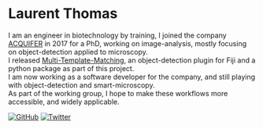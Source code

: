 # Laurent Thomas  
I am an engineer in biotechnology by training, I joined the company [ACQUIFER](https://www.acquifer.de/) in 2017 for a PhD, working on image-analysis, mostly focusing on object-detection applied to microscopy.  
I released [Multi-Template-Matching](https://multi-template-matching.github.io/Multi-Template-Matching/), an object-detection plugin for Fiji and a python package as part of this project.  
I am now working as a software developer for the company, and still playing with object-detection and smart-microscopy.   
As part of the working group, I hope to make these workflows more accessible, and widely applicable.    

[![GitHub](https://badgen.net/badge/icon/github?icon=github&label)](https://github.com/LauLauThom) [![Twitter](https://badgen.net/badge/icon/twitter?icon=twitter&label)](https://twitter.com/LauLauThom)
